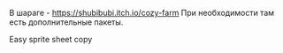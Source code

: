 В шараге - https://shubibubi.itch.io/cozy-farm
При необходимости там есть дополнительные пакеты.

Easy sprite sheet copy

